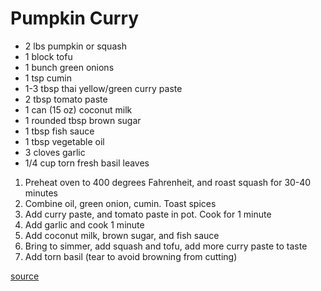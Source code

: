 # Pumpkin Curry

* 2 lbs pumpkin or squash
* 1 block tofu
* 1 bunch green onions
* 1 tsp cumin
* 1-3 tbsp thai yellow/green curry paste
* 2 tbsp tomato paste
* 1 can (15 oz) coconut milk
* 1 rounded tbsp brown sugar
* 1 tbsp fish sauce
* 1 tbsp vegetable oil
* 3 cloves garlic
* 1/4 cup torn fresh basil leaves

1. Preheat oven to 400 degrees Fahrenheit, and roast squash for 30-40 minutes
1. Combine oil, green onion, cumin. Toast spices
1. Add curry paste, and tomato paste in pot. Cook for 1 minute
1. Add garlic and cook 1 minute
1. Add coconut milk, brown sugar, and fish sauce
1. Bring to simmer, add squash and tofu, add more curry paste to taste
1. Add torn basil (tear to avoid browning from cutting)

[source](https://foodwishes.blogspot.com/2009/11/red-curry-butternut-squash-when-it.html)
